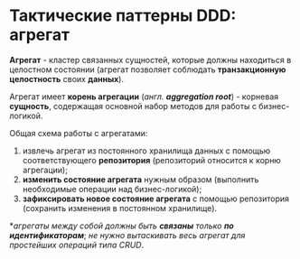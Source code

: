 # Тактические паттерны DDD: агрегат

<p></p>

**Агрегат** - кластер связанных сущностей, 
которые должны находиться в целостном состоянии 
(агрегат позволяет соблюдать **транзакционную целостность** своих **данных**).

Агрегат имеет **корень агрегации** (_англ. **aggregation root**_) - 
корневая **сущность**, содержащая основной набор методов для работы с бизнес-логикой.

Общая схема работы с агрегатами:
1. извлечь агрегат из постоянного хранилища данных с помощью соответствующего **репозитория** 
(репозиторий относится к корню агрегации);
2. **изменить состояние агрегата** нужным образом (выполнить необходимые операции над бизнес-логикой);
3. **зафиксировать новое состояние агрегата** с помощью репозитория (сохранить изменения в постоянном хранилище).

*_агрегаты между собой должны быть **связаны** только **по** **идентификаторам**_;
_не нужно вытаскивать весь агрегат для простейших операций типа CRUD_.

<SlideCurrentNo class="absolute bottom-[5px] left-1/2 transform -translate-x-1/2 items-center" />

